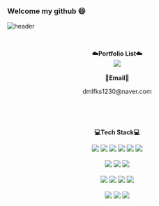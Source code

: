 ### Welcome my github 😄

![header](https://capsule-render.vercel.app/api?type=waving&color=gradient&customColorList=1&height=200&section=header&text=uiran030&fontSize=60&fontAlign=80&fontAlignY=40)

<br>

<p align="center">
    <Strong>☁️Portfolio List☁️</Strong><br>
    <a href="https://uirans.notion.site/Study-Hard-05c234de8c56416aa15e7941c7471dbd" target="_blank">
        <img src="https://img.shields.io/badge/Notion-000000?style=for-the-badge&logo=Notion&logoColor=white"/>
    </a>
    <br><br>
    <Strong>📧Email📧</Strong>
    <br>
    <p align="center">dmlfks1230@naver.com</p>
    <br>
</p>

<br>

<p align="center">
    <Strong>💻Tech Stack💻</Strong><br>
</p>
<p align="center" display="inline-block">    
    <img src="https://img.shields.io/badge/html-E34F26?style=for-the-badge&logo=html5&logoColor=white">
    <img src="https://img.shields.io/badge/css-1572B6?style=for-the-badge&logo=css3&logoColor=white">
    <img src="https://img.shields.io/badge/JavaScript-%2320232a?style=for-the-badge&logo=JavaScript&logoColor=F7DF1E">
    <img src="https://img.shields.io/badge/jquery-%230762AD.svg?style=for-the-badge&logo=jquery&logoColor=white">
    <img src="https://img.shields.io/badge/react-%2320232a.svg?style=for-the-badge&logo=react&logoColor=%2361DAFB">
    <img src="https://img.shields.io/badge/reactnative-%23121011.svg?style=for-the-badge&logo=react&logoColor=%2361DAFB">
    <br><br>
    <img src="https://img.shields.io/badge/Git-F05032?style=for-the-badge&logo=Git&logoColor=white">
    <img src="https://img.shields.io/badge/github-%23121011.svg?style=for-the-badge&logo=github&logoColor=white">
    <img src="https://img.shields.io/badge/Figma-F24E1E.svg?style=for-the-badge&logo=Figma&logoColor=white">
    <br><br>
    <img src="https://img.shields.io/badge/Php-FF6D37?style=for-the-badge&logo=php&logoColor=white">
    <img src="https://img.shields.io/badge/mysql-4479A1?style=for-the-badge&logo=mysql&logoColor=white">
    <img src="https://img.shields.io/badge/AWS-232F3E?style=for-the-badge&logo=Amazon AWS&logoColor=white">
    <img src="https://img.shields.io/badge/Docker-2496ED?style=for-the-badge&logo=Docker&logoColor=white">
    <br><br>
    <img src="https://img.shields.io/badge/Visual%20Studio%20Code-0078d7.svg?style=for-the-badge&logo=visual-studio-code&logoColor=white">
    <img src="https://img.shields.io/badge/Postman-FF6C37?style=for-the-badge&logo=postman&logoColor=white">
    <img src="https://img.shields.io/badge/PuTTY-DFDFDF?style=for-the-badge&logo=putty&logoColor=white">
</p>
